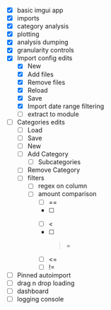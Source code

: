 - [x] basic imgui app
- [x] imports
- [x] category analysis
- [x] plotting
- [x] analysis dumping
- [x] granularity controls
- [x] Import config edits
	- [x] New
	- [x] Add files
	- [x] Remove files
	- [x] Reload
	- [x] Save
	- [x] Import date range filtering
	- [ ] extract to module
- [ ] Categories edits
	- [ ] Load
	- [ ] Save
	- [ ] New
	- [ ] Add Category
		- [ ] Subcategories
	- [ ] Remove Category
	- [ ] filters
		- [ ] regex on column
		- [ ] amount comparison
			- [ ] ==
			- [ ] >
			- [ ] <
			- [ ] >=
			- [ ] <=
			- [ ] !=
- [ ] Pinned autoimport
- [ ] drag n drop loading
- [ ] dashboard
- [ ] logging console
